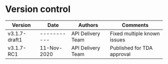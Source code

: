 # Version control

| Version       | Date        | Authors           | Comments                    |
|---------------|-------------|-------------------|-----------------------------|
| v3.1.7-draft1 | ----------- | API Delivery Team | Fixed multiple known issues |
| v3.1.7-RC1    | 11-Nov-2020 | API Delivery Team | Published for TDA approval  |